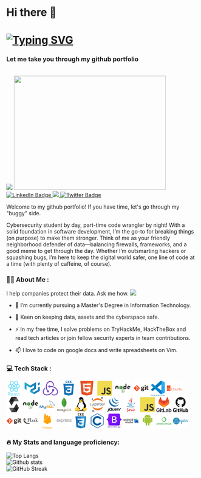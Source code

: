 # Hi there 👋
# [![Typing SVG](https://readme-typing-svg.herokuapp.com?font=Fira+Code&pause=1000&width=435&lines=Orem+M+Gitonga%2C+a+Cybersecurity+student+part-time)](https://git.io/typing-svg)

### Let me take you through my github portfolio

<div align="center">
   <img src="https://komarev.com/ghpvc/?username=mgorem&style=flat-square&color=blue" alt=""/>
</div>
<div id="header">
  <div>
      <img src="https://media.giphy.com/media/26SdS6M9jzxdqq72JU/giphy.gif" width="400"/>
      <img src="https://media.giphy.com/media/dWesBcTLavkZuG35MI/giphy.gif" width="400" height="300"/>
  </div>
  <div id="badges" align="left">
  <a href="https://www.linkedin.com/in/orem-gitonga-b37b9319b/">
    <img src="https://img.shields.io/badge/LinkedIn-blue?style=for-the-badge&logo=linkedin&logoColor=white" alt="LinkedIn Badge"/>
  </a>
  <a href="mailto:oremgitonga22@gmail.com">
    <img src="https://img.shields.io/badge/Gmail-D14836?style=for-the-badge&logo=gmail&logoColor=white alt="Gmail Badge"/>
  </a>
  <a href="https://twitter.com/mg_orem">
    <img src="https://img.shields.io/badge/Twitter-blue?style=for-the-badge&logo=twitter&logoColor=white" alt="Twitter Badge"/>
  </a>
</div>
  <p>
    Welcome to my github portfolio!
    If you have time, let's go through my "buggy" side.

Cybersecurity student by day, part-time code wrangler by night! With a solid foundation in software development, I’m the go-to for breaking things (on purpose) to make them stronger. Think of me as your friendly neighborhood defender of data—balancing firewalls, frameworks, and a good meme to get through the day. Whether I’m outsmarting hackers or squashing bugs, I’m here to keep the digital world safer, one line of code at a time (with plenty of caffeine, of course).
  </p>
</div>

### :man_technologist: About Me :
  I help companies protect their data. Ask me how. <img src="https://media.giphy.com/media/WUlplcMpOCEmTGBtBW/giphy.gif" width="30">
  - :telescope: I’m currently pursuing a Master's Degree in Information Technology.

  - :seedling: Keen on keeping data, assets and the cyberspace safe.

  - :zap: In my free time, I solve problems on TryHackMe, HackTheBox and read tech articles or join fellow security experts in team contributions.

  - :mailbox: I love to code on google docs and write spreadsheets on Vim.
</div>
                                                                                                                        
  ### 💻 Tech Stack :
<div>
  <img
    src="https://github.com/devicons/devicon/blob/master/icons/react/react-original-wordmark.svg"
    title="React"
    alt="React"
    width="40"
    height="40"
  />&nbsp;
  <img
    src="https://github.com/devicons/devicon/blob/master/icons/materialui/materialui-original.svg"
    title="Material UI"
    alt="Material UI"
    width="40"
    height="40"
  />&nbsp;
  <img
    src="https://github.com/devicons/devicon/blob/master/icons/redux/redux-original.svg"
    title="Redux"
    alt="Redux "
    width="40"
    height="40"
  />&nbsp;
  <img
    src="https://github.com/devicons/devicon/blob/master/icons/css3/css3-plain-wordmark.svg"
    title="CSS3"
    alt="CSS"
    width="40"
    height="40"
  />&nbsp;
  <img
    src="https://github.com/devicons/devicon/blob/master/icons/html5/html5-original.svg"
    title="HTML5"
    alt="HTML"
    width="40"
    height="40"
  />&nbsp;
  <img
    src="https://github.com/devicons/devicon/blob/master/icons/javascript/javascript-original.svg"
    title="JavaScript"
    alt="JavaScript"
    width="40"
    height="40"
  />&nbsp;
  <img
    src="https://github.com/devicons/devicon/blob/master/icons/nodejs/nodejs-original-wordmark.svg"
    title="NodeJS"
    alt="NodeJS"
    width="40"
    height="40"
  />&nbsp;
  <img
    src="https://github.com/devicons/devicon/blob/master/icons/git/git-original-wordmark.svg"
    title="Git"
    **alt="Git"
    width="40"
    height="40"
  />
  <img
  src="https://github.com/devicons/devicon/blob/master/icons/vscode/vscode-original-wordmark.svg
"
  title="Git"
  **alt="Git"
  width="40"
  height="40"
/>
<img
  src="https://github.com/devicons/devicon/blob/master/icons/ubuntu/ubuntu-plain-wordmark.svg
"
  title="Git"
  **alt="Git"
  width="40"
  height="40"
/>
<img
  src="https://github.com/devicons/devicon/blob/master/icons/solidity/solidity-original.svg
"
  title="Git"
  **alt="Git"
  width="40"
  height="40"
/>
<img
  src="https://github.com/devicons/devicon/blob/master/icons/nodejs/nodejs-original-wordmark.svg
"
  title="Git"
  **alt="Git"
  width="40"
  height="40"
/>
<img
  src="https://github.com/devicons/devicon/blob/master/icons/mysql/mysql-original-wordmark.svg
"
  title="Git"
  **alt="Git"
  width="40"
  height="40"
/>
<img
  src="https://github.com/devicons/devicon/blob/master/icons/mongodb/mongodb-original-wordmark.svg
"
  title="Git"
  **alt="Git"
  width="40"
  height="40"
/>
<img
  src="https://github.com/devicons/devicon/blob/master/icons/linux/linux-original.svg
"
  title="Git"
  **alt="Git"
  width="40"
  height="40"
/>
<img
  src="https://github.com/devicons/devicon/blob/master/icons/jupyter/jupyter-original-wordmark.svg
"
  title="Git"
  **alt="Git"
  width="40"
  height="40"
/>
<img
  src="https://github.com/devicons/devicon/blob/master/icons/jquery/jquery-original-wordmark.svg
"
  title="Git"
  **alt="Git"
  width="40"
  height="40"
/>
<img
  src="https://github.com/devicons/devicon/blob/master/icons/java/java-original-wordmark.svg
"
  title="Git"
  **alt="Git"
  width="40"
  height="40"
/>
<img
  src="https://github.com/devicons/devicon/blob/master/icons/javascript/javascript-original.svg
"
  title="Git"
  **alt="Git"
  width="40"
  height="40"
/>
<img
  src="https://github.com/devicons/devicon/blob/master/icons/gitlab/gitlab-original-wordmark.svg
"
  title="Git"
  **alt="Git"
  width="40"
  height="40"
/>
<img
  src="https://github.com/devicons/devicon/blob/master/icons/github/github-original-wordmark.svg
"
  title="Git"
  **alt="Git"
  width="40"
  height="40"
/>
<img
  src="https://github.com/devicons/devicon/blob/master/icons/git/git-original-wordmark.svg
"
  title="Git"
  **alt="Git"
  width="40"
  height="40"
/>
<img
  src="https://github.com/devicons/devicon/blob/master/icons/flask/flask-original-wordmark.svg
"
  title="Git"
  **alt="Git"
  width="40"
  height="40"
/>
<img
  src="https://github.com/devicons/devicon/blob/master/icons/firebase/firebase-plain-wordmark.svg
"
  title="Git"
  **alt="Git"
  width="40"
  height="40"
/>
<img
  src="https://github.com/devicons/devicon/blob/master/icons/express/express-original-wordmark.svg
"
  title="Git"
  **alt="Git"
  width="40"
  height="40"
/>
<img
  src="https://github.com/devicons/devicon/blob/master/icons/css3/css3-original-wordmark.svg
"
  title="Git"
  **alt="Git"
  width="40"
  height="40"
/>
<img
  src="https://github.com/devicons/devicon/blob/master/icons/c/c-line.svg
"
  title="Git"
  **alt="Git"
  width="40"
  height="40"
/>
<img
  src="https://github.com/devicons/devicon/blob/master/icons/bootstrap/bootstrap-original-wordmark.svg
"
  title="Git"
  **alt="Git"
  width="40"
  height="40"
/>
<img
  src="https://github.com/devicons/devicon/blob/master/icons/androidstudio/androidstudio-original-wordmark.svg"
  title="Git"
  **alt="Git"
  width="40"
  height="40"
/>
<img
  src="https://github.com/devicons/devicon/blob/master/icons/android/android-original-wordmark.svg"
  title="Git"
  **alt="Git"
  width="40"
  height="40"
/>
<img
  src="https://github.com/devicons/devicon/blob/master/icons/anaconda/anaconda-original-wordmark.svg"
  title="Git"
  **alt="Git"
  width="40"
  height="40"
/>
<img
  src="https://github.com/devicons/devicon/blob/master/icons/yarn/yarn-original-wordmark.svg
"
  title="Git"
  **alt="Git"
  width="40"
  height="40"
/>

</div>

### :fire: My Stats and language proficiency:
   ![Top Langs](https://github-readme-stats.vercel.app/api/top-langs/?username=mgorem&layout=compact&theme=vision-friendly-dark)
    <br/>
   ![Github stats](https://github-readme-stats.vercel.app/api?username=mgorem&theme=highcontrast&show_icons=true&count_private=true)
   <br/>
   ![GitHub Streak](http://github-readme-streak-stats.herokuapp.com?user=mgorem&theme=dark&date_format=M%20j%5B%2C%20Y%5D)
  
